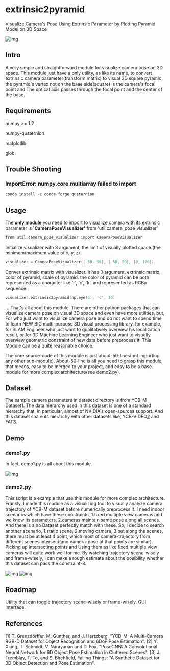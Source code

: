# extrinsic2pyramid
Visualize Camera's Pose Using Extrinsic Parameter by Plotting Pyramid Model on 3D Space

![img](./img.png)

## Intro
A very simple and straightforward module for visualize camera pose on 3D space.
This module just have a only utility, as like its name, to convert extrinsic camera parameter(transform matrix) to visual 3D square pyramid, the pyramid's vertex not on the base side(square) is the camera's focal point and The optical axis passes through the focal point and the center of the base.


## Requirements
numpy >= 1.2



numpy-quaternion



matplotlib



glob


## Trouble Shooting
### ImportError: numpy.core.multiarray failed to import
```c
conda install -c conda-forge quaternion
```


## Usage
The **only module** you need to import to visualize camera with its extrinsic parameter is **'CameraPoseVisualizer'** from 'util.camera_pose_visualizer'
```c
from util.camera_pose_visualizer import CameraPoseVisualizer
```



Initialize visualizer with 3 argument, the limit of visually plotted space.(the minimum/maximum value of x, y, z)
```c
visualizer = CameraPoseVisualizer([-50, 50], [-50, 50], [0, 100])
```



Conver extrinsic matrix with visualizer. it has 3 argument, extrinsic matrix, color of pyramid, scale of pyramid. the color of pyramid can be both represented as a character like 'r', 'c', 'k'. and represented as RGBa sequence.
```c
visualizer.extrinsic2pyramid(np.eye(4), 'c', 10)
```



... That's all about this module. There are other python packages that can visualize camera pose on visual 3D space and even have more utilities, but, For who just want to visualize camera pose and do not want to spend time to learn NEW BIG multi-purpose 3D visual processing library, for example, for SLAM Engineer who just want to qualitatively overview his localization result, or for 3D Machine Learning Engineer who just want to visually overview geometric constraint of new data before preprocess it, This Module can be a quite reasonable choice.



The core source-code of this module is just about-50-lines(not importing any other sub-module). About-50-line is all you need to grasp this module, that means, easy to be merged to your project, and easy to be a base-module for more complex architecture(see demo2.py).



## Dataset
The sample camera parameters in dataset directory is from YCB-M Dataset[1](https://zenodo.org/record/2579173#.YK-mzaj7SUk).
The data hierarchy used in this dataset is one of a standard hierarchy that, in particular, almost of NVIDIA's open-sources support.
And this dataset share its hierarchy with other datasets like, YCB-VIDEO[2](https://rse-lab.cs.washington.edu/projects/posecnn/) and FAT[3](https://research.nvidia.com/publication/2018-06_Falling-Things).



## Demo
### demo1.py
In fact, demo1.py is all about this module.



![img](./img.png)


### demo2.py
This script is a example that use this module for more complex architecture. Frankly, I made this module as a visualizing tool to visually analyze camera trajectory of YCB-M dataset before numerically preprocess it. I need indoor scenarios which have these constraints, 1.fixed multiple view cameras and we know its parameters. 2.cameras maintain same pose along all scenes. And there is a no Dataset perfectly match with these. So, i decide to search another scenario, 1.static scene, 2.moving camera, 3.but along the scenes, there must be at least 4 point, which most of camera-trajectory from different scenes intersect(and camera-pose at that points are similar). Picking up intersecting points and Using them as like fixed multiple view cameras will quite work well for me. By watching trajectory scene-wisely and frame-wisely, I can make a rough estimate about the posibility whether this dataset can pass the constraint-3.

![img](./img2.png)
![img](./img3.png)



## Roadmap
Utility that can toggle trajectory scene-wisely or frame-wisely.
GUI Interface.



## References
[1] T. Grenzdörffer, M. Günther, and J. Hertzberg, "YCB-M: A Multi-Camera RGB-D Dataset for Object Recognition and 6DoF Pose Estimation".
[2] Y. Xiang, T. Schmidt, V. Narayanan and D. Fox. "PoseCNN: A Convolutional Neural Network for 6D Object Pose Estimation in Cluttered Scenes".
[3] J. Tremblay, T. To, and S. Birchfield, Falling Things: "A Synthetic Dataset for 3D Object Detection and Pose Estimation".
